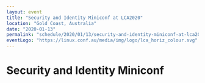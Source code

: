 ```yaml
---
layout: event
title: "Security and Identity Miniconf at LCA2020"
location: "Gold Coast, Australia"
date: "2020-01-13"
permalink: "schedule/2020/01/13/security-and-identity-miniconf-at-lca2020"
eventLogo: "https://linux.conf.au/media/img/logo/lca_horiz_colour.svg"
---
```

# Security and Identity Miniconf
